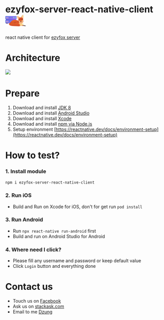 # ezyfox-server-react-native-client <img src="https://github.com/youngmonkeys/ezyfox-server/blob/master/logo.png" width="64" />

react native client for [ezyfox server](https://github.com/youngmonkeys/ezyfox-server)

# Architecture

<img src="https://raw.githubusercontent.com/youngmonkeys/ezyfox-server-react-native-client/master/images/react-native-sdk.png" />

# Prepare

1. Download and install [JDK 8](https://www.oracle.com/java/technologies/javase/javase-jdk8-downloads.html)
2. Download and install [Android Studio](https://developer.android.com/studio)
3. Download and install [Xcode](https://developer.apple.com/xcode/)
4. Download and install [npm via Node.js](https://nodejs.org/en/download/)
5. Setup environment [https://reactnative.dev/docs/environment-setup](https://reactnative.dev/docs/environment-setup)

# How to test?

### 1. Install module

```
npm i ezyfox-server-react-native-client
```

### 2. Run iOS

- Build and Run on Xcode for iOS, don't for get run `pod install`

### 3. Run Android

- Run `npx react-native run-android` first
- Build and run on Android Studio for Android

### 4. Where need I click?

- Please fill any username and password or keep default value
- Click `Login` button and everything done

# Contact us

- Touch us on [Facebook](https://www.facebook.com/youngmonkeys.org)
- Ask us on [stackask.com](https://stackask.com)
- Email to me [Dzung](mailto:itprono3@gmail.com)